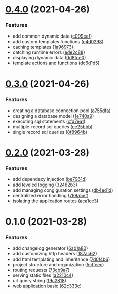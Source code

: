 # [0.4.0](https://github.com/dcschmid/snippetbox/compare/v0.3.0...v0.4.0) (2021-04-26)


### Features

* add common dynamic data ([c099eaf](https://github.com/dcschmid/snippetbox/commit/c099eafdddf329c483d4f26348132b4b3a971e5b))
* add custom templates functions ([e4d0298](https://github.com/dcschmid/snippetbox/commit/e4d0298345d1b743aad7ce52b3402df9b6079a91))
* caching templates ([1a96973](https://github.com/dcschmid/snippetbox/commit/1a96973c43a1f2fa429a97946f693fb5122800d9))
* catching runtime errors ([ede2c88](https://github.com/dcschmid/snippetbox/commit/ede2c880842dfac110ff18b30bf8173836386fb0))
* displaying dynamic data ([0d8fce0](https://github.com/dcschmid/snippetbox/commit/0d8fce0e8b5c57a59822d877c6c07f190bc00e4f))
* template actions and functions ([dc6d1d5](https://github.com/dcschmid/snippetbox/commit/dc6d1d565d7a4f3915f7f5ba51cc73b31004895f))



# [0.3.0](https://github.com/dcschmid/snippetbox/compare/v0.2.0...v0.3.0) (2021-04-26)


### Features

* creating a database connection pool ([a755dfa](https://github.com/dcschmid/snippetbox/commit/a755dfa26bd6e33de2fc5fde889b931bf9f2421b))
* designing a database model ([1e740a9](https://github.com/dcschmid/snippetbox/commit/1e740a9d42dce9e2318452546619c71f019b3899))
* executing sql statements ([cfd7ea1](https://github.com/dcschmid/snippetbox/commit/cfd7ea133365ee64c457abbf30abc3f3e97a4aed))
* multiple-record sql queries ([ee25bbb](https://github.com/dcschmid/snippetbox/commit/ee25bbbf3ef5abfe3a4d52960145905eee14de98))
* single record sql queries ([8f8964b](https://github.com/dcschmid/snippetbox/commit/8f8964bc9c740641bd8e7250f9204bf33ee4e57c))



# [0.2.0](https://github.com/dcschmid/snippetbox/compare/v0.1.0...v0.2.0) (2021-03-28)


### Features

* add dependecy injection ([be7961d](https://github.com/dcschmid/snippetbox/commit/be7961d0b82c309282c9a8943cab274ab6f904f6))
* add leveled logging ([32482b3](https://github.com/dcschmid/snippetbox/commit/32482b35bf2f9f0457ece7b8410fca32e7c356c2))
* add managing congiguration settings ([db4ed1d](https://github.com/dcschmid/snippetbox/commit/db4ed1df0c8b30bb88850426bd4693a3c4376e37))
* centralized error handling ([799a5ef](https://github.com/dcschmid/snippetbox/commit/799a5ef4e5e5407fc7ab54f9b04929a7848de464))
* isolating the application routes ([aca1cc3](https://github.com/dcschmid/snippetbox/commit/aca1cc3c3605599e0ce30c578fe93fcae5d1db19))



# 0.1.0 (2021-03-28)


### Features

* add changelog generator ([6ab1a80](https://github.com/dcschmid/snippetbox/commit/6ab1a805f3df42e86b216223f15c564db32f56f4))
* add customizing http headers ([187ac62](https://github.com/dcschmid/snippetbox/commit/187ac62878d436a334d2e6cdcddd564c3360569c))
* add html templating and inheritance ([7d0f4b6](https://github.com/dcschmid/snippetbox/commit/7d0f4b66b725bde81cb13748302c89912dea31d7))
* project structure and organization ([5cffcec](https://github.com/dcschmid/snippetbox/commit/5cffcec0acee949065273af2ff2e4fbc5deb9652))
* routing requests ([73cb9a7](https://github.com/dcschmid/snippetbox/commit/73cb9a7128a5c90df65d99dd1f6adc2905ab9017))
* serving static files ([a2210c4](https://github.com/dcschmid/snippetbox/commit/a2210c413c1027fc61ff54f323f318782818fc12))
* url query string ([f9c2818](https://github.com/dcschmid/snippetbox/commit/f9c2818600c5048e4e206008b74e149c45564cc8))
* web application basic ([62c333c](https://github.com/dcschmid/snippetbox/commit/62c333c9916b7fe796a3aa6b4e6da32f41a6040a))



